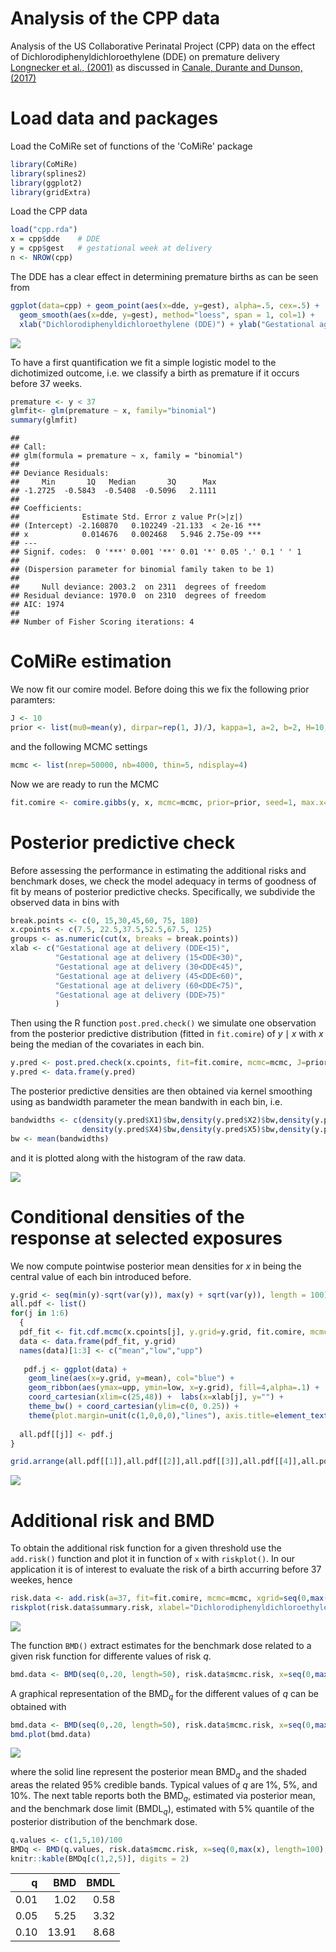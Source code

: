 Analysis of the CPP data
================

Analysis of the US Collaborative Perinatal Project (CPP) data on the effect of Dichlorodiphenyldichloroethylene (DDE) on premature delivery [Longnecker et al., (2001)](http://www.thelancet.com/journals/lancet/article/PIIS0140673601053296/abstract) as discussed in [Canale, Durante and Dunson, (2017)](https://arxiv.org/abs/1701.02950)

Load data and packages
======================

Load the CoMiRe set of functions of the 'CoMiRe' package

``` r
library(CoMiRe)
library(splines2)
library(ggplot2)
library(gridExtra)
```

Load the CPP data

``` r
load("cpp.rda")
x = cpp$dde    # DDE 
y = cpp$gest   # gestational week at delivery
n <- NROW(cpp)
```

The DDE has a clear effect in determining premature births as can be seen from

``` r
ggplot(data=cpp) + geom_point(aes(x=dde, y=gest), alpha=.5, cex=.5) + 
  geom_smooth(aes(x=dde, y=gest), method="loess", span = 1, col=1) + 
  xlab("Dichlorodiphenyldichloroethylene (DDE)") + ylab("Gestational age at delivery") + theme_bw()
```

![](tutorial_img/figure-markdown_github-ascii_identifiers/unnamed-chunk-3-1.png)

To have a first quantification we fit a simple logistic model to the dichotimized outcome, i.e. we classify a birth as premature if it occurs before 37 weeks.

``` r
premature <- y < 37
glmfit<- glm(premature ~ x, family="binomial")
summary(glmfit)
```

    ## 
    ## Call:
    ## glm(formula = premature ~ x, family = "binomial")
    ## 
    ## Deviance Residuals: 
    ##     Min       1Q   Median       3Q      Max  
    ## -1.2725  -0.5843  -0.5408  -0.5096   2.1111  
    ## 
    ## Coefficients:
    ##              Estimate Std. Error z value Pr(>|z|)    
    ## (Intercept) -2.160870   0.102249 -21.133  < 2e-16 ***
    ## x            0.014676   0.002468   5.946 2.75e-09 ***
    ## ---
    ## Signif. codes:  0 '***' 0.001 '**' 0.01 '*' 0.05 '.' 0.1 ' ' 1
    ## 
    ## (Dispersion parameter for binomial family taken to be 1)
    ## 
    ##     Null deviance: 2003.2  on 2311  degrees of freedom
    ## Residual deviance: 1970.0  on 2310  degrees of freedom
    ## AIC: 1974
    ## 
    ## Number of Fisher Scoring iterations: 4

CoMiRe estimation
=================

We now fit our comire model. Before doing this we fix the following prior paramters:

``` r
J <- 10 
prior <- list(mu0=mean(y), dirpar=rep(1, J)/J, kappa=1, a=2, b=2, H=10, J=J, alpha=1)
```

and the following MCMC settings

``` r
mcmc <- list(nrep=50000, nb=4000, thin=5, ndisplay=4)
```

Now we are ready to run the MCMC

``` r
fit.comire <- comire.gibbs(y, x, mcmc=mcmc, prior=prior, seed=1, max.x=180)
```

Posterior predictive check
==========================

Before assessing the performance in estimating the additional risks and benchmark doses, we check the model adequacy in terms of goodness of fit by means of posterior predictive checks. Specifically, we subdivide the observed data in bins with

``` r
break.points <- c(0, 15,30,45,60, 75, 180)
x.cpoints <- c(7.5, 22.5,37.5,52.5,67.5, 125)
groups <- as.numeric(cut(x, breaks = break.points))
xlab <- c("Gestational age at delivery (DDE<15)",
          "Gestational age at delivery (15<DDE<30)",
          "Gestational age at delivery (30<DDE<45)",
          "Gestational age at delivery (45<DDE<60)",
          "Gestational age at delivery (60<DDE<75)",
          "Gestational age at delivery (DDE>75)"
          )
```

Then using the R function `post.pred.check()` we simulate one observation from the posterior predictive distribution (fitted in `fit.comire`) of *y* ∣ *x* with *x* being the median of the covariates in each bin.

``` r
y.pred <- post.pred.check(x.cpoints, fit=fit.comire, mcmc=mcmc, J=prior$J)
y.pred <- data.frame(y.pred)
```

The posterior predictive densities are then obtained via kernel smoothing using as bandwidth parameter the mean bandwith in each bin, i.e.

``` r
bandwidths <- c(density(y.pred$X1)$bw,density(y.pred$X2)$bw,density(y.pred$X3)$bw,
                density(y.pred$X4)$bw,density(y.pred$X5)$bw,density(y.pred$X6)$bw)
bw <- mean(bandwidths)
```

and it is plotted along with the histogram of the raw data.

![](tutorial_img/figure-markdown_github-ascii_identifiers/unnamed-chunk-11-1.png)

Conditional densities of the response at selected exposures
=============================

We now compute pointwise posterior mean densities for *x* in being the central value of each bin introduced before.

``` r
y.grid <- seq(min(y)-sqrt(var(y)), max(y) + sqrt(var(y)), length = 100) 
all.pdf <- list()
for(j in 1:6)
  {
  pdf_fit <- fit.cdf.mcmc(x.cpoints[j], y.grid=y.grid, fit.comire, mcmc=mcmc, H=10, max.x=180)
  data <- data.frame(pdf_fit, y.grid)
  names(data)[1:3] <- c("mean","low","upp")
 
   pdf.j <- ggplot(data) +  
    geom_line(aes(x=y.grid, y=mean), col="blue") +
    geom_ribbon(aes(ymax=upp, ymin=low, x=y.grid), fill=4,alpha=.1) + 
    coord_cartesian(xlim=c(25,48)) +  labs(x=xlab[j], y="") + 
    theme_bw() + coord_cartesian(ylim=c(0, 0.25)) +
    theme(plot.margin=unit(c(1,0,0,0),"lines"), axis.title=element_text(size=10))
  
  all.pdf[[j]] <- pdf.j
}

grid.arrange(all.pdf[[1]],all.pdf[[2]],all.pdf[[3]],all.pdf[[4]],all.pdf[[5]],all.pdf[[6]], ncol=3, nrow=2)
```

![](tutorial_img/figure-markdown_github-ascii_identifiers/unnamed-chunk-12-1.png)

Additional risk and BMD
=======================

To obtain the additional risk function for a given threshold use the `add.risk()` function and plot it in function of `x` with `riskplot()`. In our application it is of interest to evaluate the risk of a birth accurring before 37 weekes, hence

``` r
risk.data <- add.risk(a=37, fit=fit.comire, mcmc=mcmc, xgrid=seq(0,max(x), length=100), y=y)
riskplot(risk.data$summary.risk, xlabel="Dichlorodiphenyldichloroethylene (DDE)", x=x)
```

![](tutorial_img/figure-markdown_github-ascii_identifiers/unnamed-chunk-13-1.png)

The function `BMD()` extract estimates for the benchmark dose related to a given risk function for differente values of risk *q*.

``` r
bmd.data <- BMD(seq(0,.20, length=50), risk.data$mcmc.risk, x=seq(0,max(x), length=100))
```

A graphical representation of the BMD<sub>*q*</sub> for the different values of *q* can be obtained with

``` r
bmd.data <- BMD(seq(0,.20, length=50), risk.data$mcmc.risk, x=seq(0,max(x), length=100), alpha=0.05)
bmd.plot(bmd.data)
```

![](tutorial_img/figure-markdown_github-ascii_identifiers/unnamed-chunk-14-1.png)

where the solid line represent the posterior mean BMD<sub>*q*</sub> and the shaded areas the related 95% credible bands. Typical values of *q* are 1%, 5%, and 10%. The next table reports both the BMD<sub>*q*</sub>, estimated via posterior mean, and the benchmark dose limit (BMDL<sub>*q*</sub>), estimated with 5% quantile of the posterior distribution of the benchmark dose.

``` r
q.values <- c(1,5,10)/100
BMDq <- BMD(q.values, risk.data$mcmc.risk, x=seq(0,max(x), length=100), alpha=.05)
knitr::kable(BMDq[c(1,2,5)], digits = 2)
```

|     q|    BMD|  BMDL|
|-----:|------:|-----:|
|  0.01|   1.02|  0.58|
|  0.05|   5.25|  3.32|
|  0.10|  13.91|  8.68|
